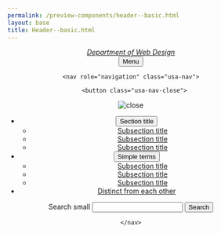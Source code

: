```yaml
--- 
permalink: /preview-components/header--basic.html
layout: base 
title: Header--basic.html
---
```


<header class="usa-header usa-header-basic" role="banner">
  <div class="usa-nav-container">
    <div class="usa-navbar">
  <div class="usa-logo" id="basic-logo">
    <em class="usa-logo-text">
      <a href="/"
        title="Home"
        aria-label="Home">
        Department of Web Design
      </a>
    </em>
  </div>
  <button class="usa-menu-btn">Menu</button>
</div>

    <nav role="navigation" class="usa-nav">
      
      <button class="usa-nav-close">
  <img src="../../dist/img/close.svg" alt="close">
</button>
<ul class="usa-nav-primary usa-accordion"><li><button class="usa-accordion-button usa-nav-link" aria-expanded="false" aria-controls="basic-nav-section-one">
      <span>Section title</span>
    </button>
    <ul id="basic-nav-section-one" class="usa-nav-submenu"><li>
              <a href="#">Subsection title</a>
            </li><li>
              <a href="#">Subsection title</a>
            </li><li>
              <a href="#">Subsection title</a>
            </li></ul></li><li><button class="usa-accordion-button usa-nav-link" aria-expanded="false" aria-controls="basic-nav-section-two">
      <span>Simple terms</span>
    </button>
    <ul id="basic-nav-section-two" class="usa-nav-submenu"><li>
              <a href="#">Subsection title</a>
            </li><li>
              <a href="#">Subsection title</a>
            </li><li>
              <a href="#">Subsection title</a>
            </li></ul></li><li><a class="usa-nav-link" href="javascript:void(0)">
      <span>Distinct from each other</span>
    </a></li></ul><form class="usa-search usa-search-small ">
  <div role="search">
    <label class="usa-sr-only" for="basic-search-field-small">Search small</label>
    <input id="basic-search-field-small" type="search" name="search">
    <button type="submit">
      <span class="usa-sr-only">Search</span>
    </button>
  </form>
</div>

      
    </nav>
  </div>
</header>
<div class="usa-overlay"></div>

